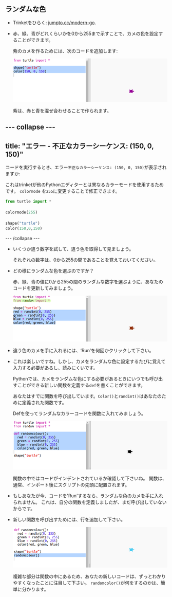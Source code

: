 ## ランダムな色

+ Trinketをひらく: <a href="http://jumpto.cc/modern-go" target="_blank">jumpto.cc/modern-go</a>.

+ 赤、緑、青がどれくらいかを0から255まで示すことで、カメの色を設定することができます。
    
    紫のカメを作るためには、次のコードを追加します:
    
    ![スクリーンショット](images/modern-purple.png)
    
    紫は、赤と青を混ぜ合わせることで作られます。

--- collapse ---
---
title: "エラー - 不正なカラーシーケンス: (150, 0, 150)"
---

コードを実行するとき、エラー`不正なカラーシーケンス: (150, 0, 150)`が表示されますか:

これはtrinketが他のPythonエディターとは異なるカラーモードを使用するためです。 `colormode` を`255`に変更することで修正できます。

```python
from turtle import *

colormode(255)

shape("turtle")
color(150,0,150)
```

--- /collapse ---

+ いくつか違う数字を試して、違う色を取得して見ましょう。
    
    それぞれの数字は、0から255の間であることを覚えておいてください。

+ どの様にランダムな色を選ぶのですか？
    
    赤、緑、青の値に0から255の間のランダムな数字を選ぶように、あなたのコードを更新してみましょう。
    
    ![スクリーンショット](images/modern-random-colour.png)

+ 違う色のカメを手に入れるには、‘Run’を何回かクリックして下さい。

+ これは楽しいですね。しかし、カメをランダムな色に設定するたびに覚えて入力する必要があるし、読みにくいです。
    
    Pythonでは、カメをランダムな色にする必要があるときにいつでも呼び出すことができる新しい関数を定義する`def`を書くことができます。
    
    あなたはすでに関数を呼び出しています。`Color()`と`randint()`はあなたのために定義された関数です。
    
    Defを使ってランダムなカラーコードを関数に入れてみましょう。
    
    ![スクリーンショット](images/modern-colour-function.png)
    
    関数の中ではコードがインデントされているか確認して下さいね。 関数は、通常、インポート後にスクリプトの先頭に配置されます。

+ もしあなたが今、コードを'Run'するなら、ランダムな色のカメを手に入れられません。 これは、自分の関数を定義しましたが、まだ呼び出していないからです。

+ 新しい関数を呼び出すためには、行を追加して下さい。
    
    ![スクリーンショット](images/modern-call-colour.png)
    
    複雑な部分は関数の中にあるため、あなたの新しいコードは、ずっとわかりやすくなったことに注目して下さい。 `randomcolor()`が何をするのかは、簡単に分かります。
